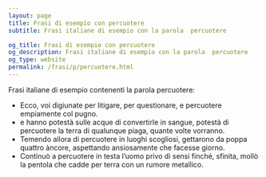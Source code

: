 ```yaml
---
layout: page
title: Frasi di esempio con percuotere 
subtitle: Frasi italiane di esempio con la parola  percuotere

og_title: Frasi di esempio con percuotere 
og_description: Frasi italiane di esempio con la parola  percuotere
og_type: website
permalink: /frasi/p/percuotere.html
---
```


Frasi italiane di esempio contenenti la parola percuotere:


- Ecco, voi digiunate per litigare, per questionare, e percuotere empiamente col pugno.
- e hanno potestà sulle acque di convertirle in sangue, potestà di percuotere la terra di qualunque piaga, quante volte vorranno.
- Temendo allora di percuotere in luoghi scogliosi, gettarono da poppa quattro àncore, aspettando ansiosamente che facesse giorno.
- Continuò a percuotere in testa l’uomo privo di sensi finché, sfinita, mollò la pentola che cadde per terra con un rumore metallico.
